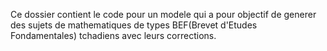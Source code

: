 Ce dossier contient le code pour un modele qui a pour objectif de generer des sujets de mathematiques de types BEF(Brevet d'Etudes Fondamentales) tchadiens avec leurs corrections.
